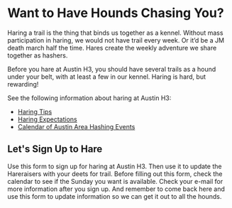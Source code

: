 # Want to Have Hounds Chasing You?
Haring a trail is the thing that binds us together as a kennel. Without mass participation in haring, we would not have trail every week. Or it’d be a JM death march half the time. Hares create the weekly adventure we share together as hashers.

Before you hare at Austin H3, you should have several trails as a hound under your belt, with at least a few in our kennel. Haring is hard, but rewarding!

See the following information about haring at Austin H3:
* [Haring Tips](about/haring-tips.html)
* [Haring Expectations](about/haring-expectations.html)
* [Calendar of Austin Area Hashing Events](/calendar.html)

## Let's Sign Up to Hare
Use this form to sign up for haring at Austin H3. Then use it to update the Hareraisers with your deets for trail. Before filling out this form, check the calendar to see if the Sunday you want is available. Check your e-mail for more information after you sign up. And remember to come back here and use this form to update information so we can get it out to all the hounds.